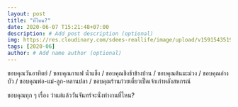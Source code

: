 ```yaml
---
layout: post
title: "ที่ไหน?"
date: 2020-06-07 T15:21:48+07:00
description: # Add post description (optional)
img: https://res.cloudinary.com/sdees-reallife/image/upload/v1591543519/1591154900933.jpg # Add image post (optional)
tags: [2020-06]
author: # Add name author (optional)
---
```

ขอบคุณวันอาทิตย์ / ขอบคุณกาแฟ น้ำแข็ง / ขอบคุณชิงช้าข้างบ้าน / ขอบคุณต้นมะม่วง / ขอบคุณอ่างบัว / ขอบคุณพ่อ-แม่-ลูก-หลานปลา / ขอบคุณร้านก๋วยเตี๋ยวเป็ดเจ้าเก่าหลังสหกรณ์

<i class="fa fa-child" style="color:plum"></i>

ขอบคุณทุก ๆ เรื่อง ว่าแต่แล้ววันจันทร์จะนั่งทำงานที่ไหน?
